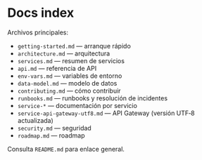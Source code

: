 # Docs index

Archivos principales:

- `getting-started.md` — arranque rápido
- `architecture.md` — arquitectura
- `services.md` — resumen de servicios
- `api.md` — referencia de API
- `env-vars.md` — variables de entorno
- `data-model.md` — modelo de datos
- `contributing.md` — cómo contribuir
- `runbooks.md` — runbooks y resolución de incidentes
- `service-*` — documentación por servicio
- `service-api-gateway-utf8.md` — API Gateway (versión UTF‑8 actualizada)
- `security.md` — seguridad
- `roadmap.md` — roadmap

Consulta `README.md` para enlace general.
